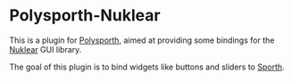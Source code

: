 # Polysporth-Nuklear

This is a plugin for [Polysporth](http://pbat.ch/proj/polysporth.html), aimed
at providing some bindings for the [Nuklear](https://github.com/vurtun/nuklear)
GUI library. 

The goal of this plugin is to bind widgets like buttons 
and sliders to [Sporth](pbat.ch/proj/sporth.html).
